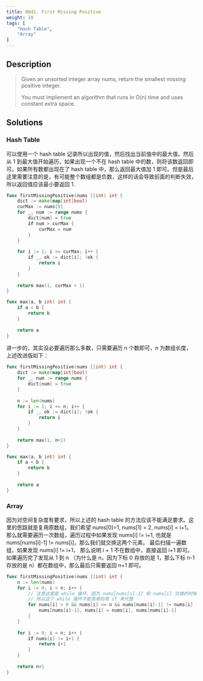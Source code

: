 ```yaml
---
title: 0041. First Missing Positive
weight: 10
tags: [
    "Hash Table",
    "Array"
]
---
```

## Description

> Given an unsorted integer array nums, return the smallest missing positive integer.
> 
> You must implement an algorithm that runs in O(n) time and uses constant extra space.

## Solutions

### Hash Table

可以使用一个 hash table 记录所以出现的值，然后找出当前值中的最大值。然后从 1 到最大值开始遍历，如果出现一个不在 hash table 中的数，则将该数返回即可。如果所有数都出现在了 hash table 中，那么返回最大值加 1 即可。但是最后这里需要注意的是，有可能整个数组都是负数，这样的话会导致前面的判断失效，所以返回值应该最小要返回 1.
```go
func firstMissingPositive(nums []int) int {
    dict := make(map[int]bool)
    curMax := nums[0]
    for _, num := range nums {
        dict[num] = true
        if num > curMax {
            curMax = num
        }
    }
    
    for i := 1; i <= curMax; i++ {
        if _, ok := dict[i]; !ok {
            return i
        }
    }
    
    return max(1, curMax + 1)
}

func max(a, b int) int {
    if a < b {
        return b
    }
    
    return a
}
```

进一步的，其实没必要遍历那么多数，只需要遍历 n 个数即可，n 为数组长度，上述改进版如下：
```go
func firstMissingPositive(nums []int) int {
    dict := make(map[int]bool)
    for _, num := range nums {
        dict[num] = true
    }
    
    n := len(nums)
    for i := 1; i <= n; i++ {
        if _, ok := dict[i]; !ok {
            return i
        }
    }
    
    return max(1, n+1)
}

func max(a, b int) int {
    if a < b {
        return b
    }
    
    return a
}
```


### Array

因为对空间复杂度有要求，所以上述的 hash table 的方法应该不能满足要求。这里的思路就是复用原数组，我们希望 nums[0]=1, nums[1] = 2, nums[i] = i+1。那么就需要遍历一次数组，遍历过程中如果发现 nums[i] != i+1, 也就是 nums[nums[i]-1] != nums[i]，那么我们就交换这两个元素。 最后扫描一遍数组，如果发现 nums[i] != i+1， 那么说明 i + 1 不在数组中，直接返回 i+1 即可。如果遍历完了发现从 1 到 n （为什么是 n，因为下标 0 存放的是 1，那么下标 n-1 存放的是 n）都在数组中，那么最后只需要返回 n+1 即可。
```go
func firstMissingPositive(nums []int) int {
    n := len(nums)
    for i := 0; i < n; i++ {
		// 注意这里是 while 循环，因为 nums[nums[i]-1] 和 nums[i] 交换的时候已经改变了 nums[i] 的值了
		// 所以这个 while 循环不能简单的用 if 来代替
        for nums[i] > 0 && nums[i] <= n && nums[nums[i]-1] != nums[i] {
            nums[nums[i]-1], nums[i] = nums[i], nums[nums[i]-1]
        }
    }
    
    for i := 0; i < n; i++ {
        if nums[i] != i+1 {
            return i+1
        }
    }
    
    return n+1
}
```
